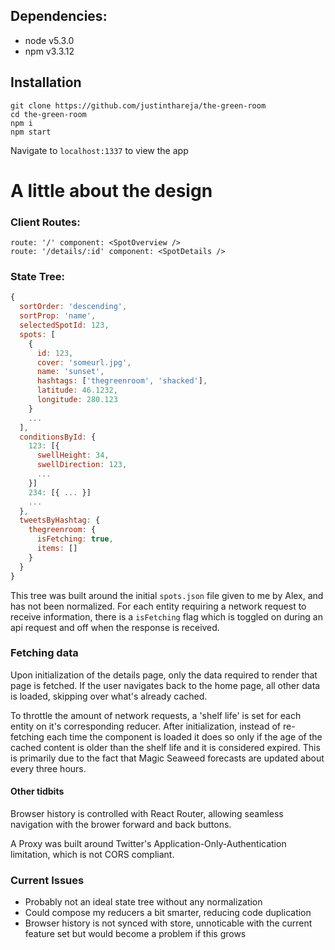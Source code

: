 ## Dependencies:
- node v5.3.0
- npm v3.3.12

## Installation
```
git clone https://github.com/justinthareja/the-green-room
cd the-green-room
npm i
npm start
```
Navigate to `localhost:1337` to view the app

# A little about the design

### Client Routes:

```
route: '/' component: <SpotOverview />
route: '/details/:id' component: <SpotDetails />
```

### State Tree:
```js
{
  sortOrder: 'descending',
  sortProp: 'name',
  selectedSpotId: 123,
  spots: [
    {
      id: 123,
      cover: 'someurl.jpg',
      name: 'sunset',
      hashtags: ['thegreenroom', 'shacked'],
      latitude: 46.1232,
      longitude: 280.123
    }
    ...
  ],
  conditionsById: {
    123: [{
      swellHeight: 34,
      swellDirection: 123,
      ...  
    }]
    234: [{ ... }]
    ...
  },
  tweetsByHashtag: {
    thegreenroom: {
      isFetching: true,
      items: []
    }
  }
}
```

This tree was built around the initial `spots.json` file given to me by Alex, and has not been normalized. For each entity requiring a network request to receive information, there is a `isFetching` flag which is toggled on during an api request and off when the response is received. 

### Fetching data
Upon initialization of the details page, only the data required to render that page is fetched. If the user navigates back to the home page, all other data is loaded, skipping over what's already cached.

To throttle the amount of network requests, a 'shelf life' is set for each entity on it's corresponding reducer. After initialization, instead of re-fetching each time the component is loaded it does so only if the age of the cached content is older than the shelf life and it is considered expired. This is primarily due to the fact that Magic Seaweed forecasts are updated about every three hours.


#### Other tidbits
Browser history is controlled with React Router, allowing seamless navigation with the brower forward and back buttons.

A Proxy was built around Twitter's Application-Only-Authentication limitation, which is not CORS compliant.

### Current Issues
- Probably not an ideal state tree without any normalization
- Could compose my reducers a bit smarter, reducing code duplication
- Browser history is not synced with store, unnoticable with the current feature set but would become a problem if this grows

